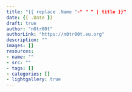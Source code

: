 ```yaml
---
title: "{{ replace .Name "-" " " | title }}"
date: {{ .Date }}
draft: true
author: "n0tr00t"
authorLink: "https://n0tr00t.eu.org"
description: ""
images: []
resources:
- name: ""
- src: ""
- tags: []
- categories: []
- lightgallery: true
---
```

